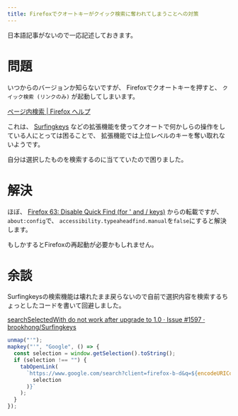 ```yaml
---
title: Firefoxでクオートキーがクイック検索に奪われてしまうことへの対策
---
```


日本語記事がないので一応記述しておきます。

# 問題

いつからのバージョンか知らないですが、
Firefoxでクオートキーを押すと、
`クイック検索 (リンクのみ)`
が起動してしまいます。

[ページ内検索 | Firefox ヘルプ](https://support.mozilla.org/ja/kb/search-contents-current-page-text-or-links)

これは、
[Surfingkeys](https://addons.mozilla.org/ja/firefox/addon/surfingkeys_ff/)
などの拡張機能を使ってクオートで何かしらの操作をしている人にとっては困ることで、
拡張機能では上位レベルのキーを奪い取れないようです。

自分は選択したものを検索するのに当てていたので困りました。

# 解決

ほぼ、
[Firefox 63: Disable Quick Find (for ' and / keys)](https://techdows.com/2018/06/disable-quick-find-firefox.html)
からの転載ですが、
`about:config`で、
`accessibility.typeaheadfind.manual`を`false`にすると解決します。

もしかするとFirefoxの再起動が必要かもしれません。

# 余談

Surfingkeysの検索機能は壊れたまま戻らないので自前で選択内容を検索するちょっとしたコードを書いて回避しました。

[searchSelectedWith do not work after upgrade to 1.0 · Issue #1597 · brookhong/Surfingkeys](https://github.com/brookhong/Surfingkeys/issues/1597)

~~~js
unmap("'");
mapkey("'", "Google", () => {
  const selection = window.getSelection().toString();
  if (selection !== "") {
    tabOpenLink(
      `https://www.google.com/search?client=firefox-b-d&q=${encodeURIComponent(
        selection
      )}`
    );
  }
});
~~~
